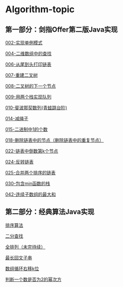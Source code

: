 # Algorithm-topic
## 第一部分：剑指Offer第二版Java实现


[002-实现单例模式](https://github.com/Bameirilyo/Algorithm-topic/tree/master/%E5%89%91%E6%8C%87offer/002-%E5%AE%9E%E7%8E%B0Singleton%E6%A8%A1%E5%BC%8F)

[004-二维数组中的查找](https://github.com/Bameirilyo/Algorithm-topic/tree/master/%E5%89%91%E6%8C%87offer/004-%E4%BA%8C%E7%BB%B4%E6%95%B0%E7%BB%84%E4%B8%AD%E7%9A%84%E6%9F%A5%E6%89%BE)


[006-从尾到头打印链表](https://github.com/Bameirilyo/Algorithm-topic/tree/master/%E5%89%91%E6%8C%87offer/006-%E4%BB%8E%E5%B0%BE%E5%88%B0%E5%A4%B4%E6%89%93%E5%8D%B0%E9%93%BE%E8%A1%A8)

[007-重建二叉树](https://github.com/Bameirilyo/Algorithm-topic/tree/master/%E5%89%91%E6%8C%87offer/007-%E9%87%8D%E5%BB%BA%E4%BA%8C%E5%8F%89%E6%A0%91)

[008-二叉树的下一个节点](https://github.com/Bameirilyo/Algorithm-topic/tree/master/%E5%89%91%E6%8C%87offer/008-%E4%BA%8C%E5%8F%89%E6%A0%91%E7%9A%84%E4%B8%8B%E4%B8%80%E4%B8%AA%E8%8A%82%E7%82%B9)

[009-用两个栈实现队列](https://github.com/Bameirilyo/Algorithm-topic/tree/master/%E5%89%91%E6%8C%87offer/009-%E7%94%A8%E4%B8%A4%E4%B8%AA%E6%A0%88%E5%AE%9E%E7%8E%B0%E9%98%9F%E5%88%97)

[010-斐波那契数列(青蛙跳台阶)](https://github.com/Bameirilyo/Algorithm-topic/tree/master/%E5%89%91%E6%8C%87offer/010-%E6%96%90%E6%B3%A2%E9%82%A3%E5%A5%91%E6%95%B0%E5%88%97(%E9%9D%92%E8%9B%99%E8%B7%B3%E5%8F%B0%E9%98%B6))

[014-减绳子](https://github.com/Bameirilyo/Algorithm-topic/tree/master/%E5%89%91%E6%8C%87offer/014-%E5%87%8F%E7%BB%B3%E5%AD%90)

[015-二进制中1的个数](https://github.com/Bameirilyo/Algorithm-topic/tree/master/%E5%89%91%E6%8C%87offer/015-%E4%BA%8C%E8%BF%9B%E5%88%B6%E4%B8%AD1%E7%9A%84%E4%B8%AA%E6%95%B0)

[018-删除链表中的节点（删除链表中的重复节点）](https://github.com/Bameirilyo/Algorithm-topic/tree/master/%E5%89%91%E6%8C%87offer/018-%E5%88%A0%E9%99%A4%E9%93%BE%E8%A1%A8%E4%B8%AD%E7%9A%84%E8%8A%82%E7%82%B9%EF%BC%88%E5%88%A0%E9%99%A4%E9%93%BE%E8%A1%A8%E4%B8%AD%E7%9A%84%E9%87%8D%E5%A4%8D%E8%8A%82%E7%82%B9%EF%BC%89)

[022-链表中倒数第k个节点](https://github.com/Bameirilyo/Algorithm-topic/tree/master/%E5%89%91%E6%8C%87offer/022-%E9%93%BE%E8%A1%A8%E4%B8%AD%E5%80%92%E6%95%B0%E7%AC%ACk%E4%B8%AA%E8%8A%82%E7%82%B9)

[024-反转链表](https://github.com/Bameirilyo/Algorithm-topic/tree/master/%E5%89%91%E6%8C%87offer/024-%E5%8F%8D%E8%BD%AC%E9%93%BE%E8%A1%A8)

[025-合并两个排序的链表](https://github.com/Bameirilyo/Algorithm-topic/tree/master/%E5%89%91%E6%8C%87offer/025-%E5%90%88%E5%B9%B6%E4%B8%A4%E4%B8%AA%E6%8E%92%E5%BA%8F%E7%9A%84%E9%93%BE%E8%A1%A8)

[030-包含min函数的栈](https://github.com/Bameirilyo/Algorithm-topic/tree/master/%E5%89%91%E6%8C%87offer/030-%E5%8C%85%E5%90%ABmin%E5%87%BD%E6%95%B0%E7%9A%84%E6%A0%88)

[042-连续子数组的最大和]()

## 第二部分：经典算法Java实现
[排序算法](https://github.com/Bameirilyo/Algorithm-topic/tree/master/%E7%BB%8F%E5%85%B8%E7%AE%97%E6%B3%95/%E6%8E%92%E5%BA%8F%E7%AE%97%E6%B3%95)

[二分查找](https://github.com/Bameirilyo/Algorithm-topic/tree/master/%E7%BB%8F%E5%85%B8%E7%AE%97%E6%B3%95/%E4%BA%8C%E5%88%86%E6%9F%A5%E6%89%BE)

[全排列（未完待续）](https://github.com/Bameirilyo/Algorithm-topic/tree/master/%E7%BB%8F%E5%85%B8%E7%AE%97%E6%B3%95/%E5%85%A8%E6%8E%92%E5%88%97)

[最长回文子串](https://github.com/Bameirilyo/Algorithm-topic/tree/master/%E7%BB%8F%E5%85%B8%E7%AE%97%E6%B3%95/%E6%9C%80%E9%95%BF%E5%9B%9E%E6%96%87%E5%AD%90%E4%B8%B2)

[数组循环右移k位](https://github.com/Bameirilyo/Algorithm-topic/tree/master/%E7%BB%8F%E5%85%B8%E7%AE%97%E6%B3%95/%E6%95%B0%E7%BB%84%E5%BE%AA%E7%8E%AF%E5%8F%B3%E7%A7%BBk%E4%BD%8D)

[判断一个数是否为2的幂次方](https://github.com/Bameirilyo/Algorithm-topic/tree/master/%E7%BB%8F%E5%85%B8%E7%AE%97%E6%B3%95/%E5%88%A4%E6%96%AD%E4%B8%80%E4%B8%AA%E6%95%B0%E6%98%AF%E5%90%A6%E4%B8%BA2%E7%9A%84%E5%B9%82%E6%AC%A1%E6%96%B9)


